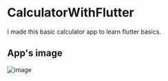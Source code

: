 # CalculatorWithFlutter
I made this basic calculator app to learn flutter basics.
## App's image
![image](https://user-images.githubusercontent.com/73062239/129191792-a268d304-5ed6-4d1d-911e-0beb7b08d03f.png)
